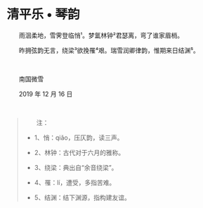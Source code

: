 # 清平乐 • 琴韵

　　雨洇柔地，雪霁登临悄¹。梦氲林钟²君瑟离，弯了谁家眉梢。

　　昨拥弦韵无言，绕梁³欲挽罹⁴艰。瑞雪润卿律韵，惟期来日结渊⁵。

<br />

　　南国微雪

　　2019 年 12 月 16 日

<br />

> 　　注：
>
> - 1、悄：qiǎo，压仄韵，读三声。
>
> - 2、林钟：古代对于六月的雅称。
>
> - 3、绕梁：典出自“余音绕梁”。
>
> - 4、罹：lí，遭受，多指苦难。
>
> - 5、结渊：结下渊源，指构建友谊。

